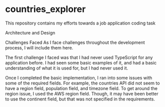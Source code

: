 # countries_explorer
This repository contains my efforts towards a job application coding task

Architecture and Design

Challenges Faced
As I face challenges throughout the development process, I will include them here.

The first challenge I faced was that I had never used TypeScript for any application before. I had seen some basic examples of it, and had a basic understanding of what it is used for, but I had never used it.

Once I completed the basic implementation, I ran into some issues with some of the required fields.  For example, the countries API did not seem to have a region field, population field, and timezone field.  To get around the region issue, I used the AWS region field.  Though, it may have been better to use the continent field, but that was not specified in the requirements.